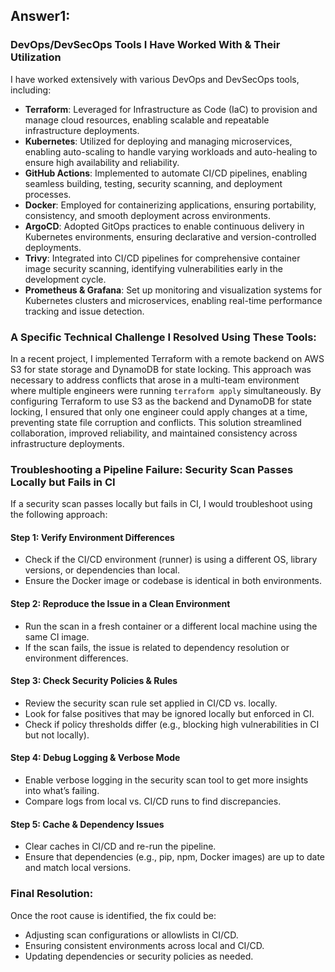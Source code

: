 ## Answer1:

### DevOps/DevSecOps Tools I Have Worked With & Their Utilization

I have worked extensively with various DevOps and DevSecOps tools, including:

- **Terraform**: Leveraged for Infrastructure as Code (IaC) to provision and manage cloud resources, enabling scalable and repeatable infrastructure deployments.
- **Kubernetes**: Utilized for deploying and managing microservices, enabling auto-scaling to handle varying workloads and auto-healing to ensure high availability and reliability.
- **GitHub Actions**: Implemented to automate CI/CD pipelines, enabling seamless building, testing, security scanning, and deployment processes.
- **Docker**: Employed for containerizing applications, ensuring portability, consistency, and smooth deployment across environments.
- **ArgoCD**: Adopted GitOps practices to enable continuous delivery in Kubernetes environments, ensuring declarative and version-controlled deployments.
- **Trivy**: Integrated into CI/CD pipelines for comprehensive container image security scanning, identifying vulnerabilities early in the development cycle.
- **Prometheus & Grafana**: Set up monitoring and visualization systems for Kubernetes clusters and microservices, enabling real-time performance tracking and issue detection.

### A Specific Technical Challenge I Resolved Using These Tools:

In a recent project, I implemented Terraform with a remote backend on AWS S3 for state storage and DynamoDB for state locking. This approach was necessary to address conflicts that arose in a multi-team environment where multiple engineers were running `terraform apply` simultaneously. By configuring Terraform to use S3 as the backend and DynamoDB for state locking, I ensured that only one engineer could apply changes at a time, preventing state file corruption and conflicts. This solution streamlined collaboration, improved reliability, and maintained consistency across infrastructure deployments.


### Troubleshooting a Pipeline Failure: Security Scan Passes Locally but Fails in CI

If a security scan passes locally but fails in CI, I would troubleshoot using the following approach:

#### Step 1: Verify Environment Differences
- Check if the CI/CD environment (runner) is using a different OS, library versions, or dependencies than local.
- Ensure the Docker image or codebase is identical in both environments.

#### Step 2: Reproduce the Issue in a Clean Environment
- Run the scan in a fresh container or a different local machine using the same CI image.
- If the scan fails, the issue is related to dependency resolution or environment differences.

#### Step 3: Check Security Policies & Rules
- Review the security scan rule set applied in CI/CD vs. locally.
- Look for false positives that may be ignored locally but enforced in CI.
- Check if policy thresholds differ (e.g., blocking high vulnerabilities in CI but not locally).

#### Step 4: Debug Logging & Verbose Mode
- Enable verbose logging in the security scan tool to get more insights into what’s failing.
- Compare logs from local vs. CI/CD runs to find discrepancies.

#### Step 5: Cache & Dependency Issues
- Clear caches in CI/CD and re-run the pipeline.
- Ensure that dependencies (e.g., pip, npm, Docker images) are up to date and match local versions.

### Final Resolution:
Once the root cause is identified, the fix could be:
- Adjusting scan configurations or allowlists in CI/CD.
- Ensuring consistent environments across local and CI/CD.
- Updating dependencies or security policies as needed.
